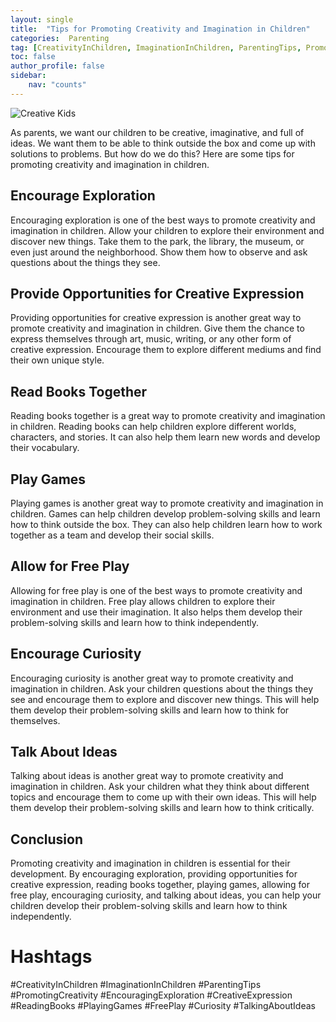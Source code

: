 ```yaml
---
layout: single
title:  "Tips for Promoting Creativity and Imagination in Children"
categories:  Parenting
tag: [CreativityInChildren, ImaginationInChildren, ParentingTips, PromotingCreativity, EncouragingExploration, CreativeExpression, ReadingBooks, PlayingGames, FreePlay, Curiosity, TalkingAboutIdeas, ]
toc: false
author_profile: false
sidebar:
    nav: "counts"
---
```

    
![Creative Kids](https://images.pexels.com/photos/104827/cat-pet-animal-domestic-104827.jpeg?auto=compress&cs=tinysrgb&dpr=2&h=650&w=940)

As parents, we want our children to be creative, imaginative, and full of ideas. We want them to be able to think outside the box and come up with solutions to problems. But how do we do this? Here are some tips for promoting creativity and imagination in children.

## Encourage Exploration 

Encouraging exploration is one of the best ways to promote creativity and imagination in children. Allow your children to explore their environment and discover new things. Take them to the park, the library, the museum, or even just around the neighborhood. Show them how to observe and ask questions about the things they see. 

## Provide Opportunities for Creative Expression 

Providing opportunities for creative expression is another great way to promote creativity and imagination in children. Give them the chance to express themselves through art, music, writing, or any other form of creative expression. Encourage them to explore different mediums and find their own unique style. 

## Read Books Together 

Reading books together is a great way to promote creativity and imagination in children. Reading books can help children explore different worlds, characters, and stories. It can also help them learn new words and develop their vocabulary. 

## Play Games 

Playing games is another great way to promote creativity and imagination in children. Games can help children develop problem-solving skills and learn how to think outside the box. They can also help children learn how to work together as a team and develop their social skills. 

## Allow for Free Play 

Allowing for free play is one of the best ways to promote creativity and imagination in children. Free play allows children to explore their environment and use their imagination. It also helps them develop their problem-solving skills and learn how to think independently. 

## Encourage Curiosity 

Encouraging curiosity is another great way to promote creativity and imagination in children. Ask your children questions about the things they see and encourage them to explore and discover new things. This will help them develop their problem-solving skills and learn how to think for themselves. 

## Talk About Ideas 

Talking about ideas is another great way to promote creativity and imagination in children. Ask your children what they think about different topics and encourage them to come up with their own ideas. This will help them develop their problem-solving skills and learn how to think critically. 

## Conclusion 

Promoting creativity and imagination in children is essential for their development. By encouraging exploration, providing opportunities for creative expression, reading books together, playing games, allowing for free play, encouraging curiosity, and talking about ideas, you can help your children develop their problem-solving skills and learn how to think independently. 

# Hashtags 

#CreativityInChildren #ImaginationInChildren #ParentingTips #PromotingCreativity #EncouragingExploration #CreativeExpression #ReadingBooks #PlayingGames #FreePlay #Curiosity #TalkingAboutIdeas